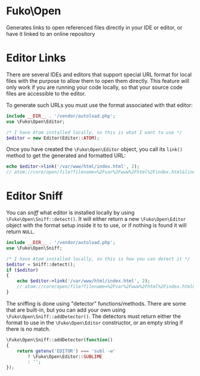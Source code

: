 # Fuko\\Open

Generates links to open referenced files directly in your IDE or editor, or have it linked to an online repository

# Editor Links

There are several IDEs and editors that support special URL format for local
files with the purpose to allow them to open them directly. This feature will
only work if you are running your code locally, so that your source code files
are accessible to the editor.

To generate such URLs you must use the format associated with that editor:
```php
include __DIR__ . '/vendor/autoload.php';
use \Fuko\Open\Editor;

/* I have Atom installed locally, so this is what I want to use */
$editor = new Editor(Editor::ATOM);
```
Once you have created the `\Fuko\Open\Editor` object, you call its `link()` method
to get the generated and formatted URL:
```php
echo $editor->link('/var/www/html/index.html', 2);
// atom://core/open/file?filename=%2Fvar%2Fwww%2Fhtml%2Findex.html&line=2
```

# Editor Sniff

You can *sniff* what editor is installed locally by using `\Fuko\Open\Sniff::detect()`. It
will either return a new `\Fuko\Open\Editor` object with the format setup inside it to to
use, or if nothing is found it will return `NULL`.

```php
include __DIR__ . '/vendor/autoload.php';
use \Fuko\Open\Sniff;

/* I have Atom installed locally, so this is how you can detect it */
$editor = Sniff::detect();
if ($editor)
{
	echo $editor->link('/var/www/html/index.html', 2);
	// atom://core/open/file?filename=%2Fvar%2Fwww%2Fhtml%2Findex.html&line=2
}
```

The sniffing is done using "detector" functions/methods. There are some that are built-in,
but you can add your own using `\Fuko\Open\Sniff::addDetector()`. The detectors must
return either the format to use in the `\Fuko\Open\Editor` constructor, or an empty string if
there is no match.

```php
\Fuko\Open\Sniff::addDetector(function()
{
	return getenv('EDITOR') === 'subl -w'
		? \Fuko\Open\Editor::SUBLIME
		: '';
});
```
